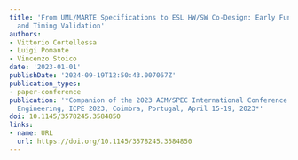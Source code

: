 ```yaml
---
title: 'From UML/MARTE Specifications to ESL HW/SW Co-Design: Early Functional Verification
  and Timing Validation'
authors:
- Vittorio Cortellessa
- Luigi Pomante
- Vincenzo Stoico
date: '2023-01-01'
publishDate: '2024-09-19T12:50:43.007067Z'
publication_types:
- paper-conference
publication: '*Companion of the 2023 ACM/SPEC International Conference on Performance
  Engineering, ICPE 2023, Coimbra, Portugal, April 15-19, 2023*'
doi: 10.1145/3578245.3584850
links:
- name: URL
  url: https://doi.org/10.1145/3578245.3584850
---
```

